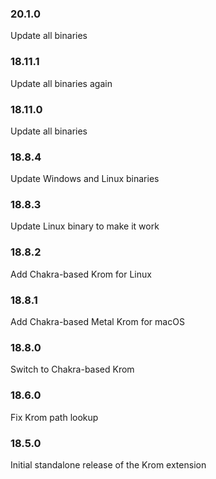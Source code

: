 ### 20.1.0

Update all binaries

### 18.11.1

Update all binaries again

### 18.11.0

Update all binaries

### 18.8.4

Update Windows and Linux binaries

### 18.8.3

Update Linux binary to make it work

### 18.8.2

Add Chakra-based Krom for Linux

### 18.8.1

Add Chakra-based Metal Krom for macOS

### 18.8.0

Switch to Chakra-based Krom

### 18.6.0

Fix Krom path lookup

### 18.5.0

Initial standalone release of the Krom extension
